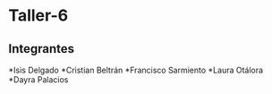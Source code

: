 # Taller-6
## Integrantes

*Isis Delgado
*Cristian Beltrán
*Francisco Sarmiento
*Laura Otálora
*Dayra Palacios
